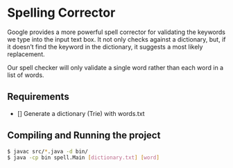 # Spelling Corrector

Google provides a more powerful spell corrector for validating the keywords we type into the input text box. It not only checks against a dictionary, but, if it doesn’t find the keyword in the dictionary, it suggests a most likely replacement.

Our spell checker will only validate a single word rather than each word in a list of words.

## Requirements

- [] Generate a dictionary (Trie) with words.txt

## Compiling and Running the project

``` sh
$ javac src/*.java -d bin/
$ java -cp bin spell.Main [dictionary.txt] [word]
```
